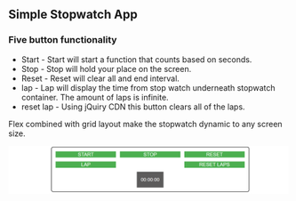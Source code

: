 ## Simple Stopwatch App

### Five button functionality

* Start - Start will start a function that counts based on seconds.
* Stop - Stop will hold your place on the screen.
* Reset -  Reset will clear all and end interval.
* lap - Lap will display the time from stop watch underneath stopwatch container. The amount of laps is infinite.
* reset lap - Using jQuiry CDN this button clears all of the laps. 



Flex combined with grid layout make the stopwatch dynamic to any screen size. 


![](stopWatch.png)


